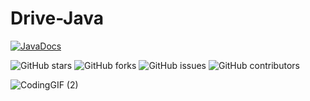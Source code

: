 ﻿# Drive-Java
 [![JavaDocs](https://img.shields.io/badge/JavaDocs-Official%20Docs-blue)](https://docs.oracle.com/en/java/)

![GitHub stars](https://img.shields.io/github/stars/vinicius-lm/meu-repo?style=social)
![GitHub forks](https://img.shields.io/github/forks/vinicius-lm/meu-repo?style=social)
![GitHub issues](https://img.shields.io/github/issues/vinicius-lm/meu-repo)
![GitHub contributors](https://img.shields.io/github/contributors/vinicius-lm/meu-repo)



 ![CodingGIF (2)](https://github.com/user-attachments/assets/fd2bc1c9-0472-4b49-b723-ee889c2bff77)

